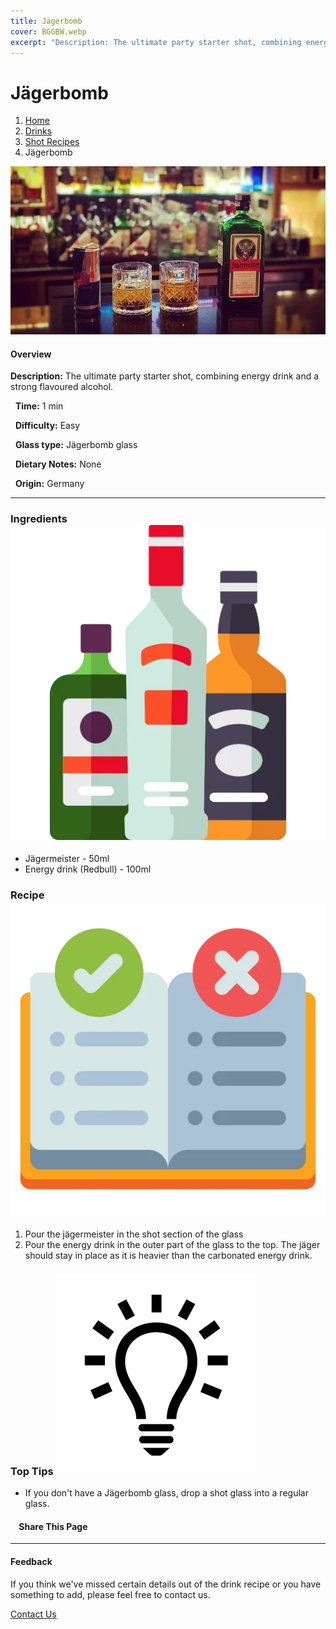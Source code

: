 ```yaml
---
title: Jägerbomb
cover: BGGBW.webp
excerpt: "Description: The ultimate party starter shot, combining energy drink and a strong flavoured alcohol."
---
```


# Jägerbomb

1.  [Home](/)
2.  [Drinks](drinks)
3.  [Shot Recipes](drinks/shotrecipes)
4.  Jägerbomb

![](images/jagerbomb.webp)

#### Overview

**Description:** The ultimate party starter shot, combining energy drink and a strong flavoured alcohol.

  **Time:** 1 min

  **Difficulty:** Easy

  **Glass type:** Jägerbomb glass

  **Dietary Notes:** None

  **Origin:** Germany

* * *

### Ingredients ![target](images/liquor.webp)

-   Jägermeister - 50ml
-   Energy drink (Redbull) - 100ml

### Recipe ![target](images/rules.webp)

1.  Pour the jägermeister in the shot section of the glass
2.  Pour the energy drink in the outer part of the glass to the top. The jäger should stay in place as it is heavier than the carbonated energy drink.

### Top Tips ![target](images/lightbulb.webp)

-   If you don't have a Jägerbomb glass, drop a shot glass into a regular glass.

####     Share This Page

[](https://www.facebook.com/sharer/sharer.php?u=beergogglegames.co.uk/Drinks/ShotRecipes/jagerbomb)[](https://www.instagram.com/direct/new/)[](https://twitter.com/intent/tweet?url=beergogglegames.co.uk/Drinks/ShotRecipes/jagerbomb)

* * *

#### Feedback

If you think we've missed certain details out of the drink recipe or you have something to add, please feel free to contact us.

  
  
  
[Contact Us](contact)
